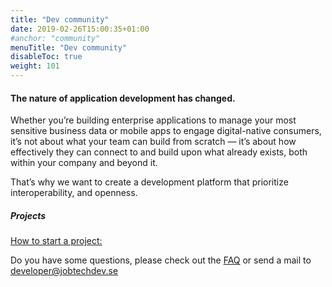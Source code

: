 ```yaml
---
title: "Dev community"
date: 2019-02-26T15:00:35+01:00
#anchor: "community"
menuTitle: "Dev community"
disableToc: true
weight: 101
---
```

#### The nature of application development has changed. 
Whether you’re building enterprise applications to manage your most
sensitive business data or mobile apps to engage
digital-native consumers, it’s not about what your team can build from
scratch — it’s about how effectively they can connect
to and build upon what already exists, both within your company and beyond it.

That’s why we want to create a development platform that prioritize interoperability, and openness.

##### Projects
 
[How to start a project:](https://github.com/MagnumOpuses/project-meta)  

Do you have some questions, please 
check out the [FAQ](/doc/faq/) or
send a mail to <developer@jobtechdev.se>


 
